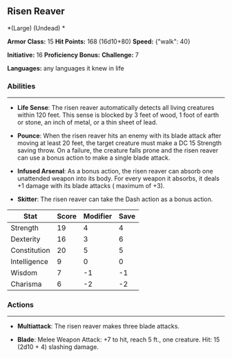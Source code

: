 ## Risen Reaver
*(Large) (Undead) *

**Armor Class:** 15
**Hit Points:** 168 (16d10+80)
**Speed:** {"walk": 40}

**Initiative:** 16
**Proficiency Bonus:**
**Challenge:** 7

**Languages:** any languages it knew in life

### Abilities
 --- 
- **Life Sense**: The risen reaver automatically detects all living creatures within 120 feet. This sense is blocked by 3 feet of wood, 1 foot of earth or stone, an inch of metal, or a thin sheet of lead.

- **Pounce**: When the risen reaver hits an enemy with its blade attack after moving at least 20 feet, the target creature must make a DC 15 Strength saving throw. On a failure, the creature falls prone and the risen reaver can use a bonus action to make a single blade attack.

- **Infused Arsenal**: As a bonus action, the risen reaver can absorb one unattended weapon into its body. For every weapon it absorbs, it deals +1 damage with its blade attacks ( maximum of +3).

- **Skitter**: The risen reaver can take the Dash action as a bonus action.



| Stat | Score | Modifier | Save |
| ---- | ---- | ---- | ---- |
| Strength | 19 | 4 | 4 |
| Dexterity | 16 | 3 | 6 |
| Constitution | 20 | 5 | 5 |
| Intelligence | 9 | 0 | 0 |
| Wisdom | 7 | -1 | -1 |
| Charisma | 6 | -2 | -2 |

### Actions
 --- 
- **Multiattack**: The risen reaver makes three blade attacks.

- **Blade**: Melee Weapon Attack: +7 to hit, reach 5 ft., one creature. Hit: 15 (2d10 + 4) slashing damage.

